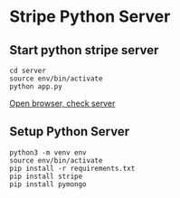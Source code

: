 # Stripe Python Server

## Start python stripe server
```
cd server
source env/bin/activate
python app.py
```
[Open browser, check server](http://localhost:5000/ping)

## Setup Python Server
```
python3 -m venv env
source env/bin/activate
pip install -r requirements.txt
pip install stripe
pip install pymongo
```